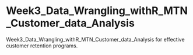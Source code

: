 # Week3_Data_Wrangling_withR_MTN_Customer_data_Analysis
Week3_Data_Wrangling_withR_MTN_Customer_data_Analysis for effective customer retention programs.
